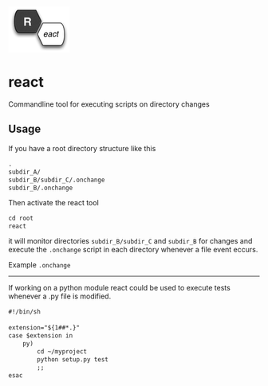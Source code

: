 ![Image](./logo.png?raw=true)

react
=====

Commandline tool for executing scripts on directory changes

Usage
-----

If you have a root directory structure like this

    .
    subdir_A/
    subdir_B/subdir_C/.onchange
    subdir_B/.onchange

Then activate the react tool

    cd root
    react

it will monitor directories `subdir_B/subdir_C` and `subdir_B`
for changes and execute the `.onchange` script in each directory whenever a file event eccurs.


Example `.onchange`
___________________

If working on a python module react could be used to execute tests whenever a
.py file is modified.

    #!/bin/sh

    extension="${1##*.}"
    case $extension in
        py)
            cd ~/myproject
            python setup.py test
            ;;
    esac
